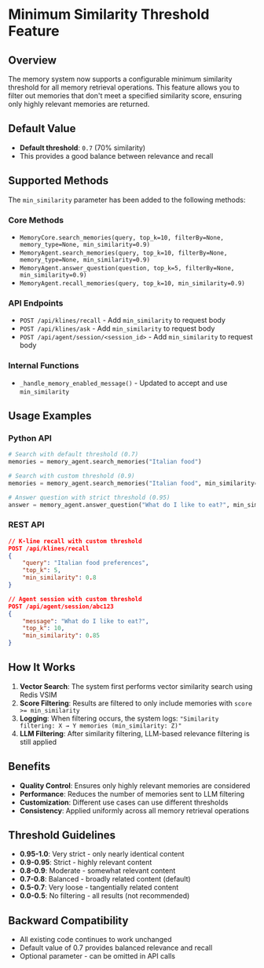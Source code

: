 # Minimum Similarity Threshold Feature

## Overview

The memory system now supports a configurable minimum similarity threshold for all memory retrieval operations. This feature allows you to filter out memories that don't meet a specified similarity score, ensuring only highly relevant memories are returned.

## Default Value

- **Default threshold**: `0.7` (70% similarity)
- This provides a good balance between relevance and recall

## Supported Methods

The `min_similarity` parameter has been added to the following methods:

### Core Methods
- `MemoryCore.search_memories(query, top_k=10, filterBy=None, memory_type=None, min_similarity=0.9)`
- `MemoryAgent.search_memories(query, top_k=10, filterBy=None, memory_type=None, min_similarity=0.9)`
- `MemoryAgent.answer_question(question, top_k=5, filterBy=None, min_similarity=0.9)`
- `MemoryAgent.recall_memories(query, top_k=10, min_similarity=0.9)`

### API Endpoints
- `POST /api/klines/recall` - Add `min_similarity` to request body
- `POST /api/klines/ask` - Add `min_similarity` to request body  
- `POST /api/agent/session/<session_id>` - Add `min_similarity` to request body

### Internal Functions
- `_handle_memory_enabled_message()` - Updated to accept and use `min_similarity`

## Usage Examples

### Python API
```python
# Search with default threshold (0.7)
memories = memory_agent.search_memories("Italian food")

# Search with custom threshold (0.9)
memories = memory_agent.search_memories("Italian food", min_similarity=0.9)

# Answer question with strict threshold (0.95)
answer = memory_agent.answer_question("What do I like to eat?", min_similarity=0.95)
```

### REST API
```json
// K-line recall with custom threshold
POST /api/klines/recall
{
    "query": "Italian food preferences",
    "top_k": 5,
    "min_similarity": 0.8
}

// Agent session with custom threshold
POST /api/agent/session/abc123
{
    "message": "What do I like to eat?",
    "top_k": 10,
    "min_similarity": 0.85
}
```

## How It Works

1. **Vector Search**: The system first performs vector similarity search using Redis VSIM
2. **Score Filtering**: Results are filtered to only include memories with `score >= min_similarity`
3. **Logging**: When filtering occurs, the system logs: `"Similarity filtering: X → Y memories (min_similarity: Z)"`
4. **LLM Filtering**: After similarity filtering, LLM-based relevance filtering is still applied

## Benefits

- **Quality Control**: Ensures only highly relevant memories are considered
- **Performance**: Reduces the number of memories sent to LLM filtering
- **Customization**: Different use cases can use different thresholds
- **Consistency**: Applied uniformly across all memory retrieval operations

## Threshold Guidelines

- **0.95-1.0**: Very strict - only nearly identical content
- **0.9-0.95**: Strict - highly relevant content
- **0.8-0.9**: Moderate - somewhat relevant content
- **0.7-0.8**: Balanced - broadly related content (default)
- **0.5-0.7**: Very loose - tangentially related content
- **0.0-0.5**: No filtering - all results (not recommended)

## Backward Compatibility

- All existing code continues to work unchanged
- Default value of 0.7 provides balanced relevance and recall
- Optional parameter - can be omitted in API calls
